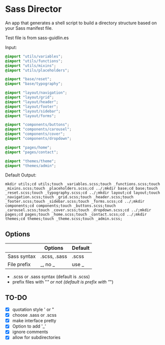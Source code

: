 Sass Director
=============

An app that generates a shell script to build a directory structure based on your Sass manifest file.

Test file is from sass-guidlin.es

Input:

```scss
@import "utils/variables";
@import "utils/functions";
@import "utils/mixins";
@import "utils/placeholders";

@import "base/reset";
@import "base/typography";

@import "layout/navigation";
@import "layout/grid";
@import "layout/header";
@import "layout/footer";
@import "layout/sidebar";
@import "layout/forms";

@import "components/buttons";
@import "components/carousel";
@import "components/cover";
@import "components/dropdown";

@import "pages/home";
@import "pages/contact";

@import "themes/theme";
@import "themes/admin";
```

Default Output:

```
mkdir utils;cd utils;touch _variables.scss;touch _functions.scss;touch _mixins.scss;touch _placeholders.scss;cd ../;mkdir base;cd base;touch _reset.scss;touch _typography.scss;cd ../;mkdir layout;cd layout;touch _navigation.scss;touch _grid.scss;touch _header.scss;touch _footer.scss;touch _sidebar.scss;touch _forms.scss;cd ../;mkdir components;cd components;touch _buttons.scss;touch _carousel.scss;touch _cover.scss;touch _dropdown.scss;cd ../;mkdir pages;cd pages;touch _home.scss;touch _contact.scss;cd ../;mkdir themes;cd themes;touch _theme.scss;touch _admin.scss;
```

Options
---

|               | Options       | Default  |
| ------------- | ------------- | -------- |
| Sass syntax   | .scss, .sass  | .scss    |
| File prefix   | _, no _       | use _    |

- .scss or .sass syntax (default is .scss)
- prefix files with "_" or not (default is prefix with "_")

TO-DO
---
- [x] quotation style ' or "
- [x] choose .sass or .scss
- [x] make interface pretty
- [x] Option to add '_'
- [x] ignore comments
- [x] allow for subdirectories
